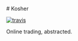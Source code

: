# Kosher

[![travis](https://secure.travis-ci.org/hakanensari/kosher.png)](http://travis-ci.org/hakanensari/kosher)

Online trading, abstracted.
